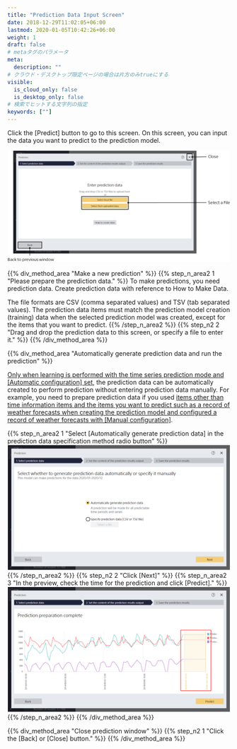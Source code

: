 ```yaml
---
title: "Prediction Data Input Screen"
date: 2018-12-29T11:02:05+06:00
lastmod: 2020-01-05T10:42:26+06:00
weight: 1
draft: false
# metaタグのパラメータ
meta:
  description: ""
# クラウド・デスクトップ限定ページの場合は片方のみtrueにする
visible:
  is_cloud_only: false
  is_desktop_only: false
# 検索でヒットする文字列の指定
keywords: [""]
---
```


Click the [Predict] button to go to this screen.
On this screen, you can input the data you want to predict to the prediction model.

![](../../img_en/t_slide29.png)

{{% div_method_area "Make a new prediction" %}}
{{% step_n_area2 1 "Please prepare the prediction data." %}}
To make predictions, you need prediction data.
Create prediction data with reference to How to Make Data.

The file formats are CSV (comma separated values) and TSV (tab separated values).
The prediction data items must match the prediction model creation (training) data when the selected prediction model was created,
except for the items that you want to predict.
{{% /step_n_area2 %}}
{{% step_n2 2 "Drag and drop the prediction data to this screen, or specify a file to enter it." %}}
{{% /div_method_area %}}

{{% div_method_area "Automatically generate prediction data and run the prediction" %}}

<u>Only when learning is performed with the time series prediction mode and [Automatic configuration] set</u>,
the prediction data can be automatically created to perform prediction without entering prediction data manually.
For example, you need to prepare prediction data if you used <u>items other than time information items and the items you want to predict such as a record of weather forecasts when creating the prediction model and configured a record of weather forecasts with [Manual configuration]</u>.

{{% step_n_area2 1 "Select [Automatically generate prediction data] in the prediction data specification method radio button" %}}
![](../../img_en/t_slide54.png)
{{% /step_n_area2 %}}
{{% step_n2 2 "Click [Next]" %}}
{{% step_n_area2 3 "In the preview, check the time for the prediction and click [Predict]." %}}
![](../../img_en/t_slide55.png)
{{% /step_n_area2 %}}
{{% /div_method_area %}}

{{% div_method_area "Close prediction window" %}}
{{% step_n2 1 "Click the [Back] or [Close] button." %}}
{{% /div_method_area %}}
